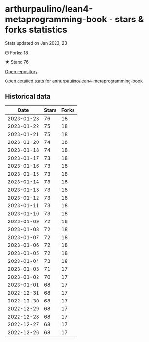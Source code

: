# arthurpaulino/lean4-metaprogramming-book - stars & forks statistics

Stats updated on Jan 2023, 23

☋ Forks: 18

★ Stars: 76

[Open repository](https://github.com/arthurpaulino/lean4-metaprogramming-book)

[Open detailed stats for arthurpaulino/lean4-metaprogramming-book](https://reviewgithub.com/rep/arthurpaulino/lean4-metaprogramming-book)

## Historical data
| Date | Stars | Forks |
|------|-------|-------|
| 2023-01-23 | 76 | 18 | 
| 2023-01-22 | 75 | 18 | 
| 2023-01-21 | 75 | 18 | 
| 2023-01-20 | 74 | 18 | 
| 2023-01-18 | 74 | 18 | 
| 2023-01-17 | 73 | 18 | 
| 2023-01-16 | 73 | 18 | 
| 2023-01-15 | 73 | 18 | 
| 2023-01-14 | 73 | 18 | 
| 2023-01-13 | 73 | 18 | 
| 2023-01-12 | 73 | 18 | 
| 2023-01-11 | 73 | 18 | 
| 2023-01-10 | 73 | 18 | 
| 2023-01-09 | 72 | 18 | 
| 2023-01-08 | 72 | 18 | 
| 2023-01-07 | 72 | 18 | 
| 2023-01-06 | 72 | 18 | 
| 2023-01-05 | 72 | 18 | 
| 2023-01-04 | 72 | 18 | 
| 2023-01-03 | 71 | 17 | 
| 2023-01-02 | 70 | 17 | 
| 2023-01-01 | 68 | 17 | 
| 2022-12-31 | 68 | 17 | 
| 2022-12-30 | 68 | 17 | 
| 2022-12-29 | 68 | 17 | 
| 2022-12-28 | 68 | 17 | 
| 2022-12-27 | 68 | 17 | 
| 2022-12-26 | 68 | 17 | 

